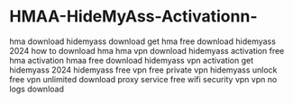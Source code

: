 # HMAA-HideMyAss-Activationn-
 hma download hidemyass download get hma free download hidemyass 2024 how to download hma hma vpn download hidemyass activation free hma activation hmaa free download hidemyass vpn activation get hidemyass 2024 hidemyass free vpn free private vpn hidemyass unlock free vpn unlimited download proxy service free wifi security vpn vpn no logs download
